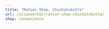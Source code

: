 ```yaml
---
title: "Ration Shop, Chuzhatukotta"
url: /vilavoorkal/ration-shop-chuzhatukotta/
shop: convenience
---
```


